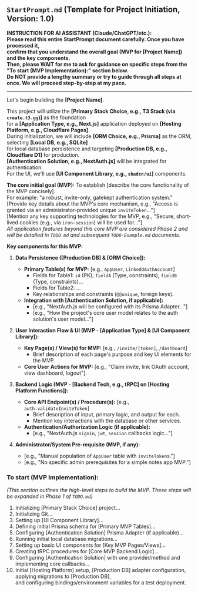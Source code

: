 ## **`StartPrompt.md` (Template for Project Initiation, Version: 1.0)**

**INSTRUCTION FOR AI ASSISTANT (Claude/ChatGPT/etc.):**  
**Please read this entire StartPrompt document carefully. Once you have processed it,  
confirm that you understand the overall goal (MVP for [Project Name]) and the key components.  
Then, please WAIT for me to ask for guidance on specific steps from the "To start (MVP Implementation):" section below.  
Do NOT provide a lengthy summary or try to guide through all steps at once. We will proceed step-by-step at my pace.**

---

Let's begin building the **[Project Name]**.

This project will utilize the **[Primary Stack Choice, e.g., T3 Stack (via `create.t3.gg`)]** as the foundation  
for a **[Application Type, e.g., Next.js]** application deployed on **[Hosting Platform, e.g., Cloudflare Pages]**.  
During initialization, we will include **[ORM Choice, e.g., Prisma]** as the ORM, selecting **[Local DB, e.g., SQLite]**  
for local database persistence and targeting **[Production DB, e.g., Cloudflare D1]** for production.  
 **[Authentication Solution, e.g., NextAuth.js]** will be integrated for authentication.  
 For the UI, we'll use **[UI Component Library, e.g., `shadcn/ui`]** components.

**The core initial goal (MVP):** To establish [describe the core functionality of the MVP concisely].  
For example: "a robust, invite-only, gatekept authentication system."  
[Provide key details about the MVP's core mechanism, e.g., "Access is granted via an administrator-provided unique `inviteToken`..."]  
[Mention any key supporting technologies for the MVP, e.g., "Secure, short-lived cookies (e.g., via `iron-session`) will be used for..."]  
_All application features beyond this core MVP are considered Phase 2 and will be detailed in `TODO.md` and subsequent `TODO-Example.md` documents._

**Key components for this MVP:**

1.  **Data Persistence ([Production DB] & [ORM Choice]):**

    - **Primary Table(s) for MVP:** [e.g., `AppUser`, `LinkedOAuthAccount`]
      - Fields for Table1: `id` (PK), `fieldA` (Type, constraints), `fieldB` (Type, constraints)...
      - Fields for Table2: ...
      - Key relationships and constraints (`@@unique`, foreign keys).
    - **Integration with [Authentication Solution, if applicable]:**
      - [e.g., "NextAuth.js will be configured with its Prisma Adapter..."]
      - [e.g., "How the project's core user model relates to the auth solution's user model..."]

2.  **User Interaction Flow & UI (MVP - [Application Type] & [UI Component Library]):**

    - **Key Page(s) / View(s) for MVP:** [e.g., `/invite/[token]`, `/dashboard`]
      - Brief description of each page's purpose and key UI elements for the MVP.
    - **Core User Actions for MVP:** [e.g., "Claim invite, link OAuth account, view dashboard, logout"].

3.  **Backend Logic (MVP - [Backend Tech, e.g., tRPC] on [Hosting Platform Functions]):**

    - **Core API Endpoint(s) / Procedure(s):** [e.g., `auth.validateInviteToken`]
      - Brief description of input, primary logic, and output for each.
      - Mention key interactions with the database or other services.
    - **Authentication/Authorization Logic (if applicable):**
      - [e.g., "NextAuth.js `signIn`, `jwt`, `session` callbacks logic..."]

4.  **Administrator/System Pre-requisite (MVP, if any):**
    - [e.g., "Manual population of `AppUser` table with `inviteToken`s."]
    - [e.g., "No specific admin prerequisites for a simple notes app MVP."]

### **To start (MVP Implementation):**

_(This section outlines the high-level steps to build the MVP. These steps will be expanded in Phase 1 of `TODO.md`)_

1.  Initializing [Primary Stack Choice] project...
2.  Initializing Git...
3.  Setting up [UI Component Library]...
4.  Defining initial Prisma schema for [Primary MVP Tables]...
5.  Configuring [Authentication Solution] Prisma Adapter (if applicable)...
6.  Running initial local database migrations...
7.  Setting up basic UI components for [Key MVP Pages/Views]...
8.  Creating tRPC procedures for [Core MVP Backend Logic]...
9.  Configuring [Authentication Solution] with one provider/method and implementing core callbacks...
10. Initial [Hosting Platform] setup, [Production DB] adapter configuration, applying migrations to [Production DB],  
    and configuring bindings/environment variables for a test deployment.
